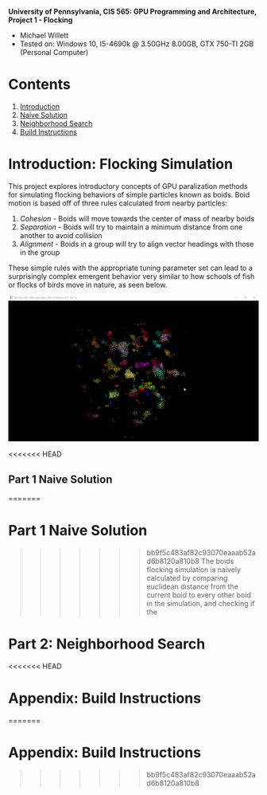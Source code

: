 **University of Pennsylvania, CIS 565: GPU Programming and Architecture,
Project 1 - Flocking**

* Michael Willett
* Tested on: Windows 10, I5-4690k @ 3.50GHz 8.00GB, GTX 750-TI 2GB (Personal Computer)

# Contents
1. [Introduction](#introduction:-flocking-simulation)
2. [Naive Solution](#part-1:-naive-solution)
3. [Neighborhood Search](#part-2:-neighborhood-search)
4. [Build Instructions](#appendix:-build-instructions)

# Introduction: Flocking Simulation
This project explores introductory concepts of GPU paralization methods for simulating flocking behaviors
of simple particles known as boids. Boid motion is based off of three rules calculated from nearby particles:

1. *Cohesion* - Boids will move towards the center of mass of nearby boids
2. *Separation* - Boids will try to maintain a minimum distance from one another to avoid collision
3. *Alignment* - Boids in a group will try to align vector headings with those in the group

These simple rules with the appropriate tuning parameter set can lead to a surprisingly complex emergent 
behavior very similar to how schools of fish or flocks of birds move in nature, as seen below.

![Flocking Simulation with Grid Pruning](images/uniform_5000.gif)

<<<<<<< HEAD
## Part 1 Naive Solution
=======
# Part 1 Naive Solution
>>>>>>> bb9f5c483af82c93070eaaab52ad6b8120a810b8
The boids flocking simulation is naively calculated by comparing euclidean distance from the current
boid to every other boid in the simulation, and checking if the 

# Part 2: Neighborhood Search

<<<<<<< HEAD
# Appendix: Build Instructions
=======
# Appendix: Build Instructions
>>>>>>> bb9f5c483af82c93070eaaab52ad6b8120a810b8
